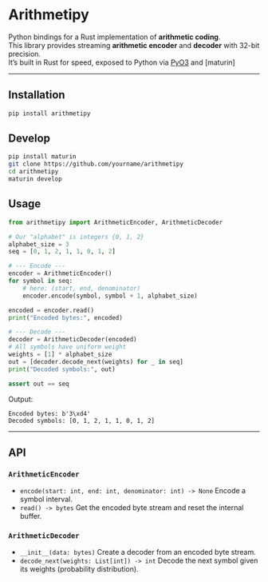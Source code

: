 # Arithmetipy

Python bindings for a Rust implementation of **arithmetic coding**.  
This library provides streaming **arithmetic encoder** and **decoder** with 32-bit precision.  
It’s built in Rust for speed, exposed to Python via [PyO3](https://github.com/PyO3/pyo3) and [maturin]

---

## Installation

```bash
pip install arithmetipy
```

## Develop

```bash
pip install maturin
git clone https://github.com/yourname/arithmetipy
cd arithmetipy
maturin develop
````

## Usage

```python
from arithmetipy import ArithmeticEncoder, ArithmeticDecoder

# Our "alphabet" is integers {0, 1, 2}
alphabet_size = 3
seq = [0, 1, 2, 1, 1, 0, 1, 2]

# --- Encode ---
encoder = ArithmeticEncoder()
for symbol in seq:
    # here: (start, end, denominator)
    encoder.encode(symbol, symbol + 1, alphabet_size)

encoded = encoder.read()
print("Encoded bytes:", encoded)

# --- Decode ---
decoder = ArithmeticDecoder(encoded)
# All symbols have uniform weight
weights = [1] * alphabet_size
out = [decoder.decode_next(weights) for _ in seq]
print("Decoded symbols:", out)

assert out == seq
```

Output:

```
Encoded bytes: b'3\xd4'
Decoded symbols: [0, 1, 2, 1, 1, 0, 1, 2]
```

---

## API

### `ArithmeticEncoder`

* `encode(start: int, end: int, denominator: int) -> None`
  Encode a symbol interval.
* `read() -> bytes`
  Get the encoded byte stream and reset the internal buffer.

### `ArithmeticDecoder`

* `__init__(data: bytes)`
  Create a decoder from an encoded byte stream.
* `decode_next(weights: List[int]) -> int`
  Decode the next symbol given its weights (probability distribution).

